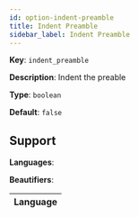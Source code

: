 ```yaml
---
id: option-indent-preamble
title: Indent Preamble
sidebar_label: Indent Preamble
---
```

**Key**: `indent_preamble`

**Description**: Indent the preable

**Type**: `boolean`

**Default**: `false`

## Support
**Languages**: 

**Beautifiers**: 

| Language |
| --- |